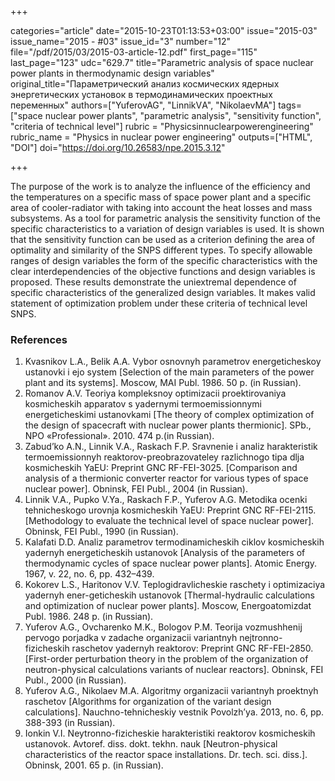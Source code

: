 +++

categories="article"
date="2015-10-23T01:13:53+03:00"
issue="2015-03"
issue_name="2015 - #03"
issue_id="3"
number="12"
file="/pdf/2015/03/2015-03-article-12.pdf"
first_page="115"
last_page="123"
udc="629.7"
title="Parametric analysis of space nuclear power plants in thermodynamic design variables"
original_title="Параметрический анализ космических ядерных энергетических установок в термодинамических проектных переменных"
authors=["YuferovAG", "LinnikVА", "NikolaevMA"]
tags=["space nuclear power plants", "parametric analysis", "sensitivity function", "criteria of technical level"]
rubric = "Physicsinnuclearpowerengineering"
rubric_name = "Physics in nuclear power engineering"
outputs=["HTML", "DOI"]
doi="https://doi.org/10.26583/npe.2015.3.12"

+++

The purpose of the work is to analyze the influence of the efficiency and the temperatures on a specific mass of space power plant and a specific area of cooler-radiator with taking into account the heat losses and mass subsystems. As a tool for parametric analysis the sensitivity function of the specific characteristics to a variation of design variables is used. It is shown that the sensitivity function can be used as a criterion defining the area of optimality and similarity of the SNPS different types. To specify allowable ranges of design variables the form of the specific characteristics with the clear interdependencies of the objective functions and design variables is proposed. These results demonstrate the uniextremal dependence of specific characteristics of the generalized design variables. It makes valid statement of optimization problem under these criteria of technical level SNPS.

### References

1. Kvasnikov L.A., Belik A.A. Vybor osnovnyh parametrov energeticheskoy ustanovki i ejo system [Selection of the main parameters of the power plant and its systems]. Moscow, MAI Publ. 1986. 50 p. (in Russian).
2. Romanov A.V. Teoriya kompleksnoy optimizacii proektirovaniya kosmicheskih apparatov s yadernymi termoemissionnymi energeticheskimi ustanovkami [The theory of complex optimization of the design of spacecraft with nuclear power plants thermionic]. SPb., NPO «Professional». 2010. 474 p.(in Russian).
3. Zabud’ko A.N., Linnik V.A., Raskach F.P. Sravnenie i analiz harakteristik termoemissionnyh reaktorov-preobrazovateley razlichnogo tipa dlja kosmicheskih YaEU: Preprint GNC RF-FEI-3025. [Comparison and analysis of a thermionic converter reactor for various types of space nuclear power]. Obninsk, FEI Publ., 2004 (in Russian).
4. Linnik V.A., Pupko V.Ya., Raskach F.P., Yuferov A.G. Metodika ocenki tehnicheskogo urovnja kosmicheskih YaEU: Preprint GNC RF-FEI-2115. [Methodology to evaluate the technical level of space nuclear power]. Obninsk, FEI Publ., 1990 (in Russian).
5. Kalafati D.D. Analiz parametrov termodinamicheskih ciklov kosmicheskih yadernyh energeticheskih ustanovok [Analysis of the parameters of thermodynamic cycles of space nuclear power plants]. Atomic Energy. 1967, v. 22, no. 6, pp. 432–439.
6. Kokorev L.S., Haritonov V.V. Teplogidravlicheskie raschety i optimizaciya yadernyh ener-geticheskih ustanovok [Thermal-hydraulic calculations and optimization of nuclear power plants]. Moscow, Energoatomizdat Publ. 1986. 248 p. (in Russian).
7. Yuferov A.G., Ovcharenko M.K., Bologov P.M. Teorija vozmushhenij pervogo porjadka v zadache organizacii variantnyh nejtronno-fizicheskih raschetov yadernyh reaktorov: Preprint GNC RF-FEI-2850. [First-order perturbation theory in the problem of the organization of neutron-physical calculations variants of nuclear reactors]. Obninsk, FEI Publ., 2000 (in Russian).
8. Yuferov A.G., Nikolaev M.A. Algoritmy organizacii variantnyh proektnyh raschetov [Algorithms for organization of the variant design calculations]. Nauchno-tehnicheskiy vestnik Povolzh’ya. 2013, no. 6, pp. 388-393 (in Russian).
9. Ionkin V.I. Neytronno-fizicheskie harakteristiki reaktorov kosmicheskih ustanovok. Avtoref. diss. dokt. tekhn. nauk [Neutron-physical characteristics of the reactor space installations. Dr. tech. sci. diss.]. Obninsk, 2001. 65 p. (in Russian).